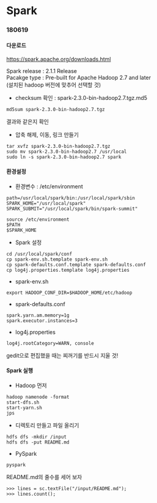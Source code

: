 # Spark

### 180619  

#### 다운로드  
https://spark.apache.org/downloads.html  

Spark release : 2.1.1 Release  
Pacakge type : Pre-built for Apache Hadoop 2.7 and later  
(설치된 hadoop 버전에 맞추어 선택할 것)  

- checksum 확인 : spark-2.3.0-bin-hadoop2.7.tgz.md5  
```
md5sum spark-2.3.0-bin-hadoop2.7.tgz
```
결과와 같은지 확인  

- 압축 해제, 이동, 링크 만들기  
```
tar xvfz spark-2.3.0-bin-hadoop2.7.tgz
sudo mv spark-2.3.0-bin-hadoop2.7 /usr/local
sudo ln -s spark-2.3.0-bin-hadoop2.7 spark
```

#### 환경설정  
- 환경변수 : /etc/environment  
``` 
path=/usr/local/spark/bin:/usr/local/spark/sbin
SPARK_HOME="/usr/local/spark"
SPARK_SUBMIT="/usr/local/spark/bin/spark-summit"
```

```
source /etc/environment
$PATH
$SPARK_HOME
```

- Spark 설정  

```
cd /usr/local/spark/conf
cp spark-env.sh.template spark-env.sh
cp spark-defaults.conf.template spark-defaults.conf
cp log4j.properties.template log4j.properties
```

  - spark-env.sh
```
export HADOOP_CONF_DIR=$HADOOP_HOME/etc/hadoop
```

  - spark-defaults.conf  
```
spark.yarn.am.memory=1g
spark.executor.instances=3
```

  - log4j.properties  
```
log4j.rootCategory=WARN, console
```
  
gedit으로 편집했을 때는 찌꺼기를 반드시 지울 것!  


#### Spark 실행

- Hadoop 먼저
```
hadoop namenode -format
start-dfs.sh
start-yarn.sh
jps
```
- 디렉토리 만들고 파일 올리기
```
hdfs dfs -mkdir /input
hdfs dfs -put README.md
```

- PySpark
```
pyspark
```

README.md의 줄수를 세어 보자  
```
>>> lines = sc.textFile("/input/README.md");
>>> lines.count();
```


